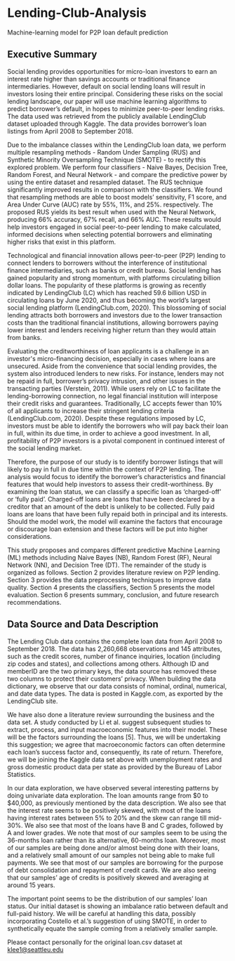 # Lending-Club-Analysis
Machine-learning model for P2P loan default prediction
## Executive Summary
Social lending provides opportunities for micro-loan investors to earn an interest rate higher than savings accounts or traditional finance intermediaries. However, default on social lending loans will result in investors losing their entire principal. Considering these risks on the social lending landscape, our paper will use machine learning algorithms to predict borrower’s default, in hopes to minimize peer-to-peer lending risks. The data used was retrieved from the publicly available LendingClub dataset uploaded through Kaggle. The data provides borrower’s loan listings from April 2008 to September 2018. 

Due to the imbalance classes within the LendingClub loan data, we perform multiple resampling methods - Random Under Sampling (RUS) and Synthetic Minority Oversampling Technique (SMOTE) - to rectify this explored problem. We perform four classifiers - Naive Bayes, Decision Tree, Random Forest, and Neural Network - and compare the predictive power by using the entire dataset and resampled dataset. The RUS technique significantly improved results in comparison with the classifiers. We found that resampling methods are able to boost models’ sensitivity, F1 score, and Area Under Curve (AUC) rate by 55%, 11%, and 25%. respectively. The proposed RUS yields its best result when used with the Neural Network, producing 66% accuracy, 67% recall, and 66% AUC. These results would help investors engaged in social peer-to-peer lending to make calculated, informed decisions when selecting potential borrowers and eliminating higher risks that exist in this platform. 

Technological and financial innovation allows peer-to-peer (P2P) lending to connect lenders to borrowers without the interference of institutional finance intermediaries, such as banks or credit bureau. Social lending has gained popularity and strong momentum, with platforms circulating billion dollar loans. The popularity of these  platforms is growing as recently indicated by LendingClub (LC) which has reached 59.6 billion USD in circulating loans by June 2020, and thus becoming the world’s largest social lending platform (LendingClub.com, 2020). This blossoming of social lending attracts both borrowers and investors due to the lower transaction costs than the traditional financial institutions, allowing borrowers paying lower interest and lenders receiving higher return than they would attain from banks. 

Evaluating the creditworthiness of loan applicants is a challenge in an investor's micro-financing decision, especially in cases where loans are unsecured. Aside from the convenience that social lending provides, the system also introduced lenders to new risks. For instance, lenders may not be repaid in full, borrower’s privacy intrusion, and other issues in the transacting parties (Verstein, 2011). While users rely on LC to facilitate the lending-borrowing connection, no legal financial institution will interpose their credit risks and guarantees. Traditionally, LC accepts fewer than 10% of all applicants to increase their stringent lending criteria (LendingClub.com, 2020). Despite these regulations imposed by LC, investors must be able to identify the borrowers who will pay back their loan in full, within its due time, in order to achieve a good investment. In all, profitability of P2P investors is a pivotal component in continued interest of the social lending market. 

Therefore, the purpose of our study is to identify borrower listings that will likely to pay in full in due time within the context of P2P lending. The analysis would focus to identify the borrower’s characteristics and financial features that would help investors to assess their credit-worthiness. By examining the loan status, we can classify a specific loan as ‘charged-off’ or ‘fully paid’. Charged-off loans are loans that have been declared by a creditor that an amount of the debt is unlikely to be collected. Fully paid loans are loans that have been fully repaid both in principal and its interests. Should the model work, the model will examine the factors that encourage or discourage loan extension and these factors will be put into higher considerations. 

This study proposes and compares different predictive Machine Learning (ML) methods including Naive Bayes (NB), Random Forest (RF), Neural Network (NN), and Decision Tree (DT). The remainder of the study is organized as follows. Section 2 provides literature review on P2P lending. Section 3 provides the data preprocessing techniques to improve data quality. Section 4 presents the classifiers, Section 5 presents the model evaluation. Section 6 presents summary, conclusion, and future research recommendations. 

## Data Source and Data Description
The Lending Club data contains the complete loan data from April 2008 to September 2018. The data has 2,260,668 observations and 145 attributes, such as the credit scores, number of finance inquiries, location (including zip codes and states), and collections among others. Although ID and memberID are the two primary keys, the data source has removed these two columns to protect their customers’ privacy. When building the data dictionary, we observe that our data consists of nominal, ordinal, numerical, and date data types. The data is posted in Kaggle.com, as exported by the LendingClub site. 

We have also done a literature review surrounding the business and the data set. A study conducted by Li et al. suggest subsequent studies to extract, process, and input macroeconomic features into their model. These will be the factors surrounding the loans [5]. Thus, we will be undertaking this suggestion; we agree that macroeconomic factors can often determine each loan’s success factor and, consequently, its rate of return. Therefore, we will be joining the Kaggle data set above with unemployment rates and gross domestic product data per state as provided by the Bureau of Labor Statistics. 

In our data exploration, we have observed several interesting patterns by doing univariate data exploration. The loan amounts range from $0 to $40,000, as previously mentioned by the data description. We also see that the interest rate seems to be positively skewed, with most of the loans having interest rates between 5% to 20% and the skew can range till mid-30%. We also see that most of the loans have B and C grades, followed by A and lower grades. We note that most of our samples seem to be using the 36-months loan rather than its alternative, 60-months loan. Moreover, most of our samples are being done and/or almost being done with their loans, and a relatively small amount of our samples not being able to make full payments. We see that most of our samples are borrowing for the purpose of debt consolidation and repayment of credit cards. We are also seeing that our samples’ age of credits is positively skewed and averaging at around 15 years. 

The important point seems to be the distribution of our samples’ loan status. Our initial dataset is showing an imbalance ratio between default and full-paid history. We will be careful at handling this data, possibly incorporating Costello et al.’s suggestion of using SMOTE, in order to synthetically equate the sample coming from a relatively smaller sample. 


Please contact personally for the original loan.csv dataset at klee1@seattleu.edu 
